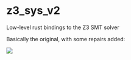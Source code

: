 # z3_sys_v2

Low-level rust bindings to the Z3 SMT solver

Basically the original, with some repairs added:

[![](http://meritbadge.herokuapp.com/z3-sys)](https://crates.io/crates/z3-sys)